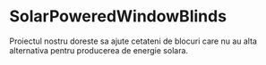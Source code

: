 # SolarPoweredWindowBlinds
Proiectul nostru doreste sa ajute cetateni de blocuri care nu au alta alternativa pentru producerea de energie solara.
